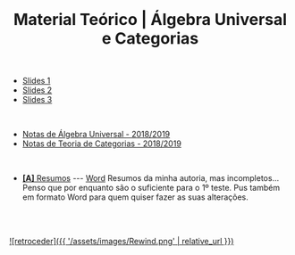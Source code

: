 <br>

<h1 align="center">Material Teórico | Álgebra Universal e Categorias</h1>

<br>

* [Slides 1](AUCslides1.pdf)
* [Slides 2](AUCslides2.pdf)
* [Slides 3](AUCslides3.pdf)

<br>

* [Notas de Álgebra Universal - 2018/2019](notas_de_álgebra_universal-1819.pdf)
* [Notas de Teoria de Categorias - 2018/2019](notas_de_teoria_de_categorias-1819.pdf)

<br>

* [**[A]** Resumos](auc.pdf) ---  [Word](auc.docx)
Resumos da minha autoria, mas incompletos...
<br> Penso que por enquanto são o suficiente para o 1º teste. Pus também em formato Word para quem quiser fazer as suas alterações.

<br><br>

[![retroceder]({{ '/assets/images/Rewind.png' | relative_url }})](https://david81820.github.io/Recursos-LCC/algebraUC)
